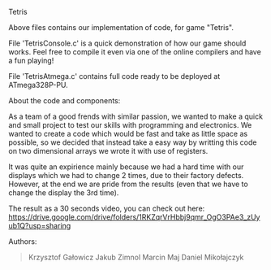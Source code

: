Tetris

Above files contains our implementation of code, for game "Tetris". 

File 'TetrisConsole.c' is a quick demonstration of how our game should works. Feel free to compile it even via one of the online compilers and have a fun playing!

File 'TetrisAtmega.c' contains full code ready to be deployed at ATmega328P-PU. 

About the code and components:

As a team of a good frends with similar passion,  we wanted to make a quick and small project to test our skills with programming and electronics. We wanted to create a code which would be fast and take as little space as possible, so we decided that instead take a easy way by writting this code on two dimensional arrays we wrote it with use of registers.

It was quite an expirience mainly because we had a hard time with our displays which we had to change 2 times, due to their factory defects. However, at the end we are pride from the results (even that we have to change the display the 3rd time). 

The result as a 30 seconds video, you can check out here:
https://drive.google.com/drive/folders/1RKZqrVrHbbj9qmr_OgO3PAe3_zUyub1Q?usp=sharing

Authors:
>Krzysztof Gałowicz
>Jakub Zimnol
>Marcin Maj
>Daniel Mikołajczyk